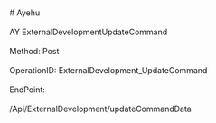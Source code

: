 <br>#     Ayehu</br>
<br>AY ExternalDevelopmentUpdateCommand</br>
<br>Method: Post</br>
<br>OperationID: ExternalDevelopment_UpdateCommand</br>
<br>EndPoint:</br>
<br>/Api/ExternalDevelopment/updateCommandData</br>
